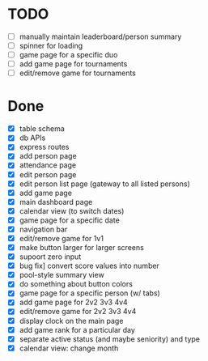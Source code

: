 # TODO

- [ ] manually maintain leaderboard/person summary
- [ ] spinner for loading
- [ ] game page for a specific duo
- [ ] add game page for tournaments
- [ ] edit/remove game for tournaments

# Done

- [x] table schema
- [x] db APIs
- [x] express routes
- [x] add person page
- [x] attendance page
- [x] edit person page
- [x] edit person list page (gateway to all listed persons)
- [x] add game page
- [x] main dashboard page
- [x] calendar view (to switch dates)
- [x] game page for a specific date
- [x] navigation bar
- [x] edit/remove game for 1v1
- [x] make button larger for larger screens
- [x] supoort zero input
- [x] bug fix] convert score values into number
- [x] pool-style summary view
- [x] do something about button colors
- [x] game page for a specific person (w/ tabs)
- [x] add game page for 2v2 3v3 4v4
- [x] edit/remove game for 2v2 3v3 4v4
- [x] display clock on the main page
- [x] add game rank for a particular day
- [x] separate active status (and maybe seniority) and type
- [x] calendar view: change month
